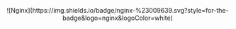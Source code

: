 <div align="center">
![Nginx](https://img.shields.io/badge/nginx-%23009639.svg?style=for-the-badge&logo=nginx&logoColor=white)
</div>
